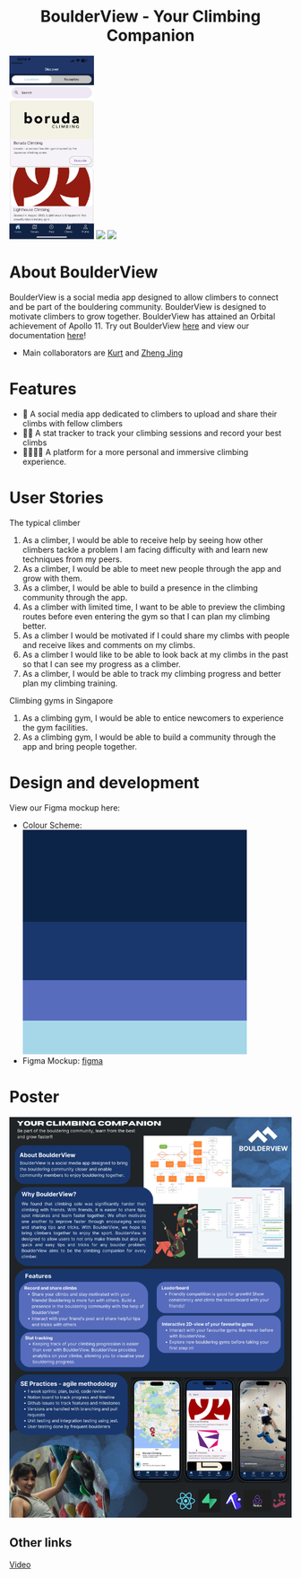 <h1 align="center">BoulderView - Your Climbing Companion</h1>

<p float="center">
  <img src="assets/readme/IMG_5029.PNG" width="30%" />
  <img src="assets/readme/IMG_5038.PNG" width="30%" /> 
  <img src="assets/readme/IMG_5028.PNG" width="30%" />
</p>

# About BoulderView
BoulderView is a social media app designed to allow climbers to connect and be part of the bouldering community. BoulderView is designed to motivate climbers to grow together. BoulderView has attained an Orbital achievement of Apollo 11. Try out BoulderView [here](https://github.com/BoulderView/BoulderView/releases/tag/v1.0) and view our documentation [here](https://docs.google.com/document/d/1QLNPyh0o4ubs_PH4ksNkZdLIuUT5X7YY4h-4ZB4-qOI/edit?usp=sharing)!

- Main collaborators are [Kurt](https://github.com/Kurtyjlee) and [Zheng Jing](https://github.com/leezhengjing?tab=repositories)

# Features
- 🌱 A social media app dedicated to climbers to upload and share their climbs with fellow climbers
- 👨‍💻 A stat tracker to track your climbing sessions and record your best climbs
- 👨‍👩‍👦‍👦 A platform for a more personal and immersive climbing experience.

# User Stories
The typical climber
1. As a climber, I would be able to receive help by seeing how other climbers tackle a problem I am facing difficulty with and learn new techniques from my peers.
2. As a climber, I would be able to meet new people through the app and grow with them.
3. As a climber, I would be able to build a presence in the climbing community through the app.
4. As a climber with limited time, I want to be able to preview the climbing routes before even entering the gym so that I can plan my climbing better.
5. As a climber I would be motivated if I could share my climbs with people and receive likes and comments on my climbs.
6. As a climber I would like to be able to look back at my climbs in the past so that I can see my progress as a climber.
7. As a climber, I would be able to track my climbing progress and better plan my climbing training. 

Climbing gyms in Singapore
1. As a climbing gym, I would be able to entice newcomers to experience the gym facilities.
2. As a climbing gym, I would be able to build a community through the app and bring people together.


# Design and development
View our Figma mockup here:
- Colour Scheme: ![color-hunt](assets/colorhunt.png)
- Figma Mockup: [figma](https://www.figma.com/file/y2II0rb3txuoqI8GATHsVM/BoulderView-UI?type=design&node-id=0-1)

# Poster
![Poster](assets/readme/BoulderView_poster.png)

## Other links
[Video](https://drive.google.com/file/d/1MBxvO7LUAAjxHNn9LA1nXagAq97cxGc_/view)
